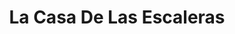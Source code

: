 ---
title: "La Casa De Las Escaleras"
url: /fernando-de-la-mora/la-casa-de-las-escaleras/
shop: general
---